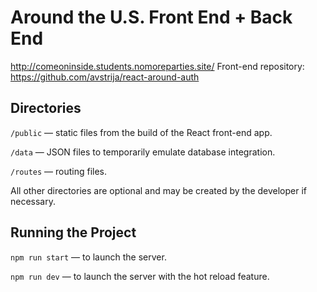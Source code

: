 # Around the U.S. Front End + Back End
http://comeoninside.students.nomoreparties.site/
Front-end repository: 
https://github.com/avstrija/react-around-auth

## Directories

`/public` — static files from the build of the React front-end app.

`/data` — JSON files to temporarily emulate database integration.

`/routes` — routing files.

All other directories are optional and may be created by the developer if necessary. 

## Running the Project

`npm run start` — to launch the server.

`npm run dev` — to launch the server with the hot reload feature.
